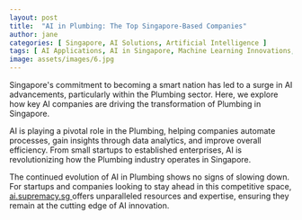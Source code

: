 ```yaml
---
layout: post
title:  "AI in Plumbing: The Top Singapore-Based Companies"
author: jane
categories: [ Singapore, AI Solutions, Artificial Intelligence ]
tags: [ AI Applications, AI in Singapore, Machine Learning Innovations, Future of AI, AI Revolution ]
image: assets/images/6.jpg
---
```


Singapore's commitment to becoming a smart nation has led to a surge in AI advancements, particularly within the Plumbing sector. Here, we explore how key AI companies are driving the transformation of Plumbing in Singapore.

AI is playing a pivotal role in the Plumbing, helping companies automate processes, gain insights through data analytics, and improve overall efficiency. From small startups to established enterprises, AI is revolutionizing how the Plumbing industry operates in Singapore.

The continued evolution of AI in Plumbing shows no signs of slowing down. For startups and companies looking to stay ahead in this competitive space, <a href="https://ai.supremacy.sg" target="_blank"> ai.supremacy.sg </a> offers unparalleled resources and expertise, ensuring they remain at the cutting edge of AI innovation.
